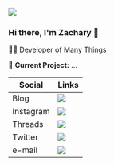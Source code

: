 <!-- <img align="right" src="https://github-readme-stats.vercel.app/api?username=codentacos&show_icons=true&theme=dracula&count_private=true"> -->
![](http://github-profile-summary-cards.vercel.app/api/cards/profile-details?username=codentacos&theme=calm)

### Hi there, I'm Zachary 👋

👨‍💻 Developer of Many Things
  
🚧 **Current Project:** ...

<!--[![Blog](https://img.shields.io/static/v1?label=Blog&message=%20&color=blueviolet&logo=Jekyll&style=flat&logoColor=white)](https://www.zachcodes.xyz/)
[![Instagram](https://img.shields.io/static/v1?label=Instagram&message=%20&color=orange&logo=Instagram&style=flat&logoColor=white)](https://www.instagram.com/zach_codes/)
[![Twitter](https://img.shields.io/static/v1?label=Twitter&message=%20&color=1b81c1&logo=Twitter&style=flat&logoColor=white)](https://twitter.com/codeNtacos)
[![e-mail](https://img.shields.io/static/v1?label=e-mail&message=%20&color=green&logo=gmail&style=flat&logoColor=white)](mailto:nelsonz2021@gmail.com) -->

| Social  | Links |
| ------------- | ------------- |
| Blog  | [![](https://img.shields.io/static/v1?label=Blog&message=%20&color=blueviolet&logo=Jekyll&style=flat&logoColor=white)](https://www.zachcodes.xyz/)  |
| Instagram  | [![](https://img.shields.io/static/v1?label=Instagram&message=%20&color=orange&logo=Instagram&style=flat&logoColor=white)](https://www.instagram.com/zach_codes/)  |
| Threads  | [![](https://img.shields.io/static/v1?label=Threads&message=%20&color=magenta&logo=Threads&style=flat&logoColor=white)](https://www.threads.net/@zach_codes)  |
| Twitter  | [![](https://img.shields.io/static/v1?label=Twitter&message=%20&color=1b81c1&logo=Twitter&style=flat&logoColor=white)](https://twitter.com/codeNtacos)  |
| e-mail  | [![](https://img.shields.io/static/v1?label=e-mail&message=%20&color=green&logo=gmail&style=flat&logoColor=white)](mailto:nelsonz2021@gmail.com)  |
  



<!--
**codentacos/codentacos** is a ✨ _special_ ✨ repository because its `README.md` (this file) appears on your GitHub profile.

Here are some ideas to get you started:

- 🔭 I’m currently working on ...
- 🌱 I’m currently learning ...
- 👯 I’m looking to collaborate on ...
- 🤔 I’m looking for help with ...
- 💬 Ask me about ...
- 📫 How to reach me: ...
- 😄 Pronouns: ...
- ⚡ Fun fact: ...
-->
